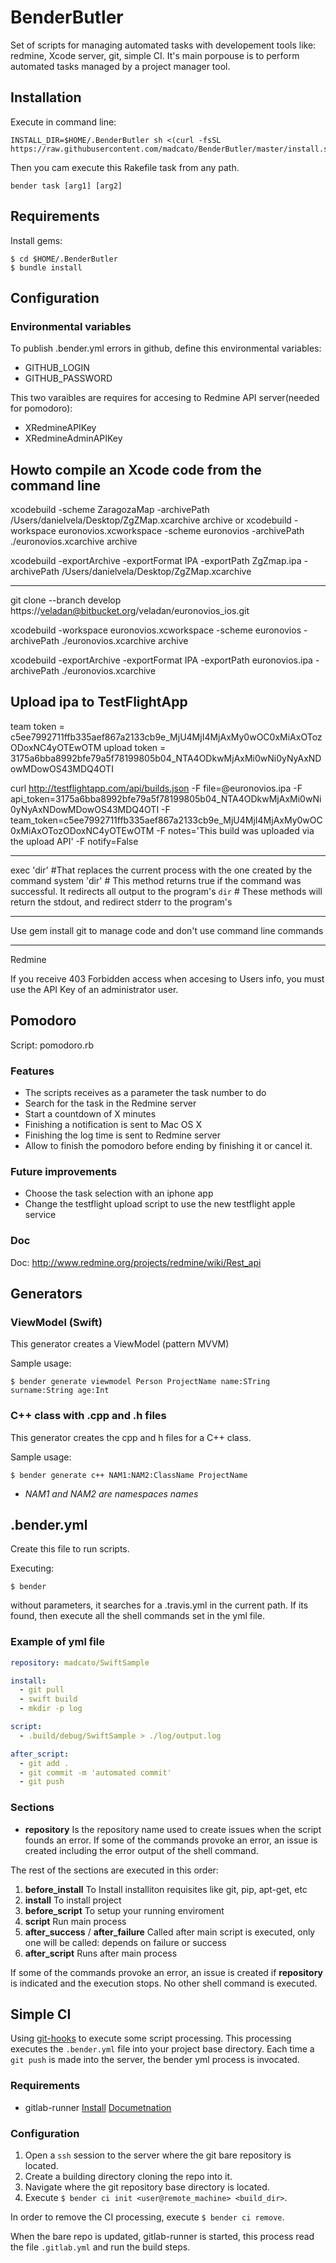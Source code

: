BenderButler
============

Set of scripts for managing automated tasks with developement tools like: redmine, Xcode server, git, simple CI. It's main porpouse is to perform automated tasks managed by a project manager tool.

## Installation

Execute in command line: 

    INSTALL_DIR=$HOME/.BenderButler sh <(curl -fsSL https://raw.githubusercontent.com/madcato/BenderButler/master/install.sh)

Then you cam execute this Rakefile task from any path.

    bender task [arg1] [arg2]

## Requirements 

Install gems:

	$ cd $HOME/.BenderButler
	$ bundle install

## Configuration

### Environmental variables

To publish .bender.yml errors in github, define this environmental variables:

- GITHUB_LOGIN
- GITHUB_PASSWORD

This two varaibles are requires for accesing to Redmine API server(needed for pomodoro):

- XRedmineAPIKey
- XRedmineAdminAPIKey

## Howto compile an Xcode code from the command line

xcodebuild -scheme ZaragozaMap -archivePath /Users/danielvela/Desktop/ZgZMap.xcarchive archive
or
xcodebuild -workspace euronovios.xcworkspace -scheme euronovios -archivePath ./euronovios.xcarchive archive



xcodebuild -exportArchive -exportFormat IPA -exportPath ZgZmap.ipa -archivePath /Users/danielvela/Desktop/ZgZMap.xcarchive



----------------

git clone --branch develop https://veladan@bitbucket.org/veladan/euronovios_ios.git

xcodebuild -workspace euronovios.xcworkspace -scheme euronovios -archivePath ./euronovios.xcarchive archive

xcodebuild -exportArchive -exportFormat IPA -exportPath euronovios.ipa -archivePath ./euronovios.xcarchive


## Upload ipa to TestFlightApp

team token = c5ee7992711ffb335aef867a2133cb9e_MjU4MjI4MjAxMy0wOC0xMiAxOTozODoxNC4yOTEwOTM
upload token = 3175a6bba8992bfe79a5f78199805b04_NTA4ODkwMjAxMi0wNi0yNyAxNDowMDowOS43MDQ4OTI


curl http://testflightapp.com/api/builds.json -F file=@euronovios.ipa -F api_token=3175a6bba8992bfe79a5f78199805b04_NTA4ODkwMjAxMi0wNi0yNyAxNDowMDowOS43MDQ4OTI -F team_token=c5ee7992711ffb335aef867a2133cb9e_MjU4MjI4MjAxMy0wOC0xMiAxOTozODoxNC4yOTEwOTM -F notes='This build was uploaded via the upload API' -F notify=False 



-------------------


exec 'dir'		#That replaces the current process with the one created by the command
system 'dir'	# This method returns true if the command was successful. It redirects all output to the program's
`dir`			# These methods will return the stdout, and redirect stderr to the program's


-------------------

Use gem install git to manage code and don't use command line commands

--------------------

Redmine

If you receive 403 Forbidden access when accesing to Users info, you must use the API Key of an administrator user.

## Pomodoro

Script: pomodoro.rb

### Features

- The scripts receives as a parameter the task number to do
- Search for the task in the Redmine server
- Start a countdown of X minutes
- Finishing a notification is sent to Mac OS X
- Finishing the log time is sent to Redmine server
- Allow to finish the pomodoro before ending by finishing it or cancel it.  

### Future improvements

- Choose the task selection with an iphone app
- Change the testflight upload script to use the new testflight apple service


### Doc

Doc: http://www.redmine.org/projects/redmine/wiki/Rest_api

## Generators

### ViewModel (Swift)

This generator creates a ViewModel (pattern MVVM)

Sample usage:

	$ bender generate viewmodel Person ProjectName name:STring surname:String age:Int

### C++ class with .cpp and .h files
This generator creates the cpp and h files for a C++ class.

Sample usage:

	$ bender generate c++ NAM1:NAM2:ClassName ProjectName

* *NAM1 and NAM2 are namespaces names*

## .bender.yml

Create this file to run scripts. 

Executing: 

	$ bender

without parameters, it searches for a .travis.yml in the current path. If its found, then execute all the shell commands set in the yml file.

### Example of yml file

```yml
repository: madcato/SwiftSample

install:
  - git pull
  - swift build
  - mkdir -p log

script:
  - .build/debug/SwiftSample > ./log/output.log

after_script:
  - git add .
  - git commit -m 'automated commit'
  - git push

```

### Sections 

- **repository**  Is the repository name used to create issues when the script founds an error. If some of the commands provoke an error, an issue is created including the error output of the shell command.

The rest of the sections are executed in this order:

1. **before\_install** To Install installiton requisites like git, pip, apt-get, etc
2. **install** To install project
3. **before\_script** To setup your running enviroment
4. **script** Run main process
5. **after\_success** / **after_failure** Called after main script is executed, only one will be called: depends on failure or success
6. **after\_script** Runs after main process

If some of the commands provoke an error, an issue is created if **repository** is indicated and the execution stops. No other shell command is executed.

## Simple CI

Using [git-hooks](https://git-scm.com/book/en/v2/Customizing-Git-Git-Hooks) to execute some script processing. This processing executes the `.bender.yml` file into your project base directory. Each time a `git push` is made into the server, the bender yml process is invocated.

### Requirements

* gitlab-runner [Install](https://docs.gitlab.com/runner/install/) [Documetnation](https://docs.gitlab.com/runner/commands/)

### Configuration

1. Open a `ssh` session to the server where the git bare repository is located.
2. Create a building directory cloning the repo into it.
3. Navigate where the git repository base directory is located.
4. Execute `$ bender ci init <user@remote_machine> <build_dir>`.

In order to remove the CI processing, execute `$ bender ci remove`.

When the bare repo is updated, gitlab-runner is started, this process read the file `.gitlab.yml` and run the build steps.
